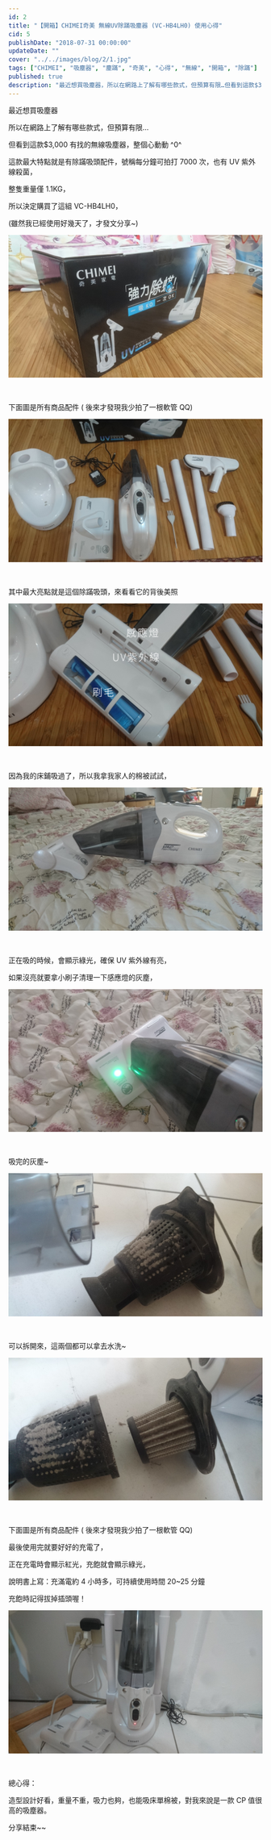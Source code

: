 ```yaml
---
id: 2
title: "【開箱】CHIMEI奇美 無線UV除蹣吸塵器 (VC-HB4LH0) 使用心得"
cid: 5
publishDate: "2018-07-31 00:00:00"
updateDate: ""
cover: "../../images/blog/2/1.jpg"
tags: ["CHIMEI", "吸塵器", "塵蹣", "奇美", "心得", "無線", "開箱", "除蹣"]
published: true
description: "最近想買吸塵器，所以在網路上了解有哪些款式，但預算有限…但看到這款$3,000有找的無線吸塵器，整個心動動 ^0^"
---
```


最近想買吸塵器

所以在網路上了解有哪些款式，但預算有限…

但看到這款$3,000 有找的無線吸塵器，整個心動動 ^0^

這款最大特點就是有除蹣吸頭配件，號稱每分鐘可拍打 7000 次，也有 UV 紫外線殺菌，

整隻重量僅 1.1KG，

所以決定購買了這組 VC-HB4LH0，

(雖然我已經使用好幾天了，才發文分享~)

![外盒](../../images/blog/2/1.jpg)

<br/>

下面圖是所有商品配件 ( 後來才發現我少拍了一根軟管 QQ)

![商品配件](../../images/blog/2/2.jpg)

<br/>

其中最大亮點就是這個除蹣吸頭，來看看它的背後美照

![除蹣吸頭](../../images/blog/2/3.jpg)

<br/>

因為我的床鋪吸過了，所以我拿我家人的棉被試試，

![床鋪](../../images/blog/2/4.jpg)

<br/>

正在吸的時候，會顯示綠光，確保 UV 紫外線有亮，

如果沒亮就要拿小刷子清理一下感應燈的灰塵，

![UV 紫外線](../../images/blog/2/5.jpg)

<br/>

吸完的灰塵~

![灰塵](../../images/blog/2/6.jpg)

<br/>

可以拆開來，這兩個都可以拿去水洗~

![拆開](../../images/blog/2/7.jpg)

<br/>

下面圖是所有商品配件 ( 後來才發現我少拍了一根軟管 QQ)

最後使用完就要好好的充電了，

正在充電時會顯示紅光，充飽就會顯示綠光，

說明書上寫：充滿電約 4 小時多，可持續使用時間 20~25 分鐘

充飽時記得拔掉插頭喔！

![所有商品配件](../../images/blog/2/8.jpg)

<br/>

總心得：

造型設計好看，重量不重，吸力也夠，也能吸床單棉被，對我來說是一款 CP 值很高的吸塵器。

分享結束~~

